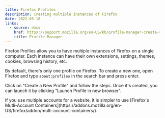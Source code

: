 ```yaml
---
title: Firefox Profiles
description: Creating multiple instances of Firefox
date: 2022-05-18
links:
  - source: docs
    href: https://support.mozilla.org/en-US/kb/profile-manager-create-remove-switch-firefox-profiles
    title: Profile Manager
---
```


Firefox Profiles allow you to have multiple instances of Firefox on a single computer. Each instance can have their own extensions, settings, themes, cookies, browsing history, etc.

By default, there's only one profile on Firefox. To create a new one, open Firefox and type `about:profiles` in the search bar and press enter.

Click on "Create a New Profile" and follow the steps. Once it's created, you can launch it by clicking "Launch Profile in new browser".

<Alert>
If you use multiple accounts for a website, it is simpler to use [Firefox's Mutli-Account Containers](https://addons.mozilla.org/en-US/firefox/addon/multi-account-containers/).
</Alert>